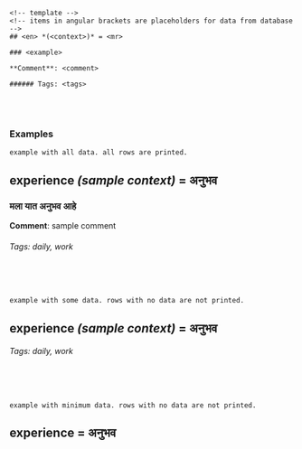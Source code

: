 ```
<!-- template -->
<!-- items in angular brackets are placeholders for data from database -->
## <en> *(<context>)* = <mr>

### <example>

**Comment**: <comment>

###### Tags: <tags>
```

<br>
<br>

### Examples

`example with all data. all rows are printed.`

## experience *(sample context)*	= अनुभव	

### मला यात अनुभव  आहे

**Comment**: sample comment

###### Tags: daily, work

<br>
<br>

`example with some data. rows with no data are not printed.`

## experience *(sample context)*	= अनुभव	

###### Tags: daily, work

<br>
<br>

`example with minimum data. rows with no data are not printed.`

## experience = अनुभव
